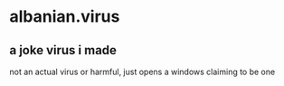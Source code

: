 # albanian.virus
a joke virus i made 
-
not an actual virus or harmful, just opens a windows claiming to be one
